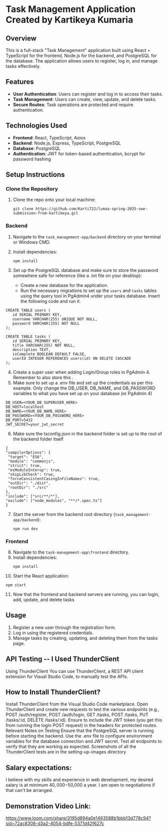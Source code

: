 # Task Management Application Created by Kartikeya Kumaria

## Overview

This is a full-stack "Task Management" application built using React + TypeScript for the frontend, Node.js for the backend, and PostgreSQL for the database. The application allows users to register, log in, and manage tasks effectively.

## Features

- **User Authentication**: Users can register and log in to access their tasks.
- **Task Management**: Users can create, view, update, and delete tasks.
- **Secure Routes**: Task operations are protected and require authentication.

## Technologies Used

- **Frontend**: React, TypeScript, Axios
- **Backend**: Node.js, Express, TypeScript, PostgreSQL
- **Database**: PostgreSQL
- **Authentication**: JWT for token-based authentication, bcrypt for password hashing

## Setup Instructions

### Clone the Repository

1. Clone the repo onto your local machine:
   ```
   git clone https://github.com/Karti722/lumaa-spring-2025-swe-submission-from-kartikeya.git
   ```

### Backend

1. Navigate to the `task_management-app/backend` directory on your terminal or Windows CMD.
2. Install dependencies:
   ```
   npm install
   ```

   
3. Set up the PostgreSQL database and make sure to store the password somewhere safe for reference (like a .txt file on your desktop):
   - Create a new database for the application.
   - Run the necessary migrations to set up the `users` and `tasks` tables using the query tool in PgAdmin4 under your tasks database. Insert the following code and run it.
 ```
 CREATE TABLE users (
    id SERIAL PRIMARY KEY,
    username VARCHAR(255) UNIQUE NOT NULL,
    password VARCHAR(255) NOT NULL
);

CREATE TABLE tasks (
    id SERIAL PRIMARY KEY,
    title VARCHAR(255) NOT NULL,
    description TEXT,
    isComplete BOOLEAN DEFAULT FALSE,
    userId INTEGER REFERENCES users(id) ON DELETE CASCADE
);
 ```
 4. Create a super user when adding Login/Group roles in PgAdmin 4. Remember to also store this
.
 5. Make sure to set up a .env file and set up the credentials as per this example. Only change the DB_USER, DB_NAME, and DB_PASSWORD variables to what you have set up on your database (or PgAdmin 4)
```
DB_USER=<YOUR_DB_SUPERUSER_HERE>
DB_HOST=localhost
DB_NAME=<YOUR_DB_NAME_HERE>
DB_PASSWORD=<YOUR_DB_PASSWORD_HERE>
DB_PORT=5432
JWT_SECRET=your_jwt_secret
```
 6. Make sure the tsconfig.json in the backend folder is set up to the root of the backend folder itself
   ```
   {
  "compilerOptions": {
    "target": "ES6",
    "module": "commonjs",
    "strict": true,
    "esModuleInterop": true,
    "skipLibCheck": true,
    "forceConsistentCasingInFileNames": true,
    "outDir": "./dist",
    "rootDir": "./src"
  },
  "include": ["src/**/*"],
  "exclude": ["node_modules", "**/*.spec.ts"]
}
```
7. Start the server from the backend root directory (`task_management-app/backend`):
   ```
   npm run dev
   ```


### Frontend

8. Navigate to the `task-management-app\frontend` directory.
9. Install dependencies:
   ```
   npm install
   ```
10. Start the React application:
   ```
   npm start
   ```
11. Now that the frontend and backend servers are running, you can login, add, update, and delete tasks

## Usage

1. Register a new user through the registration form.
2. Log in using the registered credentials.
3. Manage tasks by creating, updating, and deleting them from the tasks page.

## API Testing -- I Used ThunderClient

Using ThunderClient
You can use ThunderClient, a REST API client extension for Visual Studio Code, to manually test the APIs.

## How to Install ThunderClient?
Install ThunderClient from the Visual Studio Code marketplace.
Open ThunderClient and create new requests to test the various endpoints (e.g., POST /auth/register, POST /auth/login, GET /tasks, POST /tasks, PUT /tasks/:id, DELETE /tasks/:id).
Ensure to include the JWT token (you get this from running  the login POST request) in the headers for protected routes.
Relevant Notes on Testing
Ensure that the PostgreSQL server is running before starting the backend.
Use the .env file to configure environment variables for the database connection and JWT secret.
Test all endpoints to verify that they are working as expected. Screenshots of all the ThunderClient tests are in the setting-up-images directory

## Salary expectations:
I believe with my skills and experience in web development, my desired salary is at minimum $40,000-$50,000 a year. I am open to negotiations if that can't be arranged.

## Demonstration Video Link:
https://www.loom.com/share/3195d894a0e1463588b1bbb13d778c94?sid=72ac8308-d3a2-4054-bdfe-5371d42f627c 